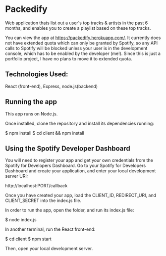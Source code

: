 # Packedify
Web application thats list out a user's top tracks & artists in the past 6 months, and enables you to create a playlist based on these top tracks.

You can view the app at https://packedify.herokuapp.com/. It currently does not have extended quota which can only be granted by Spotify, so any API calls to Spotify will be blocked unless your user is in the development console, which has to be enabled by the developer (me!). Since this is just a portfolio project, I have no plans to move it to extended quota.

## Technologies Used: ##
React (front-end), Express, node.js(backend)

## Running the app ##

This app runs on Node.js.

Once installed, clone the repository and install its dependencies running:

$ npm install
$ cd client && npm install

## Using the Spotify Developer Dashboard ##
You will need to register your app and get your own credentials from the Spotify for Developers Dashboard.
Go to your Spotify for Developers Dashboard and create your application, and enter your local development server URI:

http://localhost:PORT/callback

Once you have created your app, load the CLIENT_ID, REDIRECT_URI, and CLIENT_SECRET into the index.js file.

In order to run the app, open the folder, and run its index.js file:

$ node index.js

In another terminal, run the React front-end:

$ cd client
$ npm start

Then, open your local development server.
